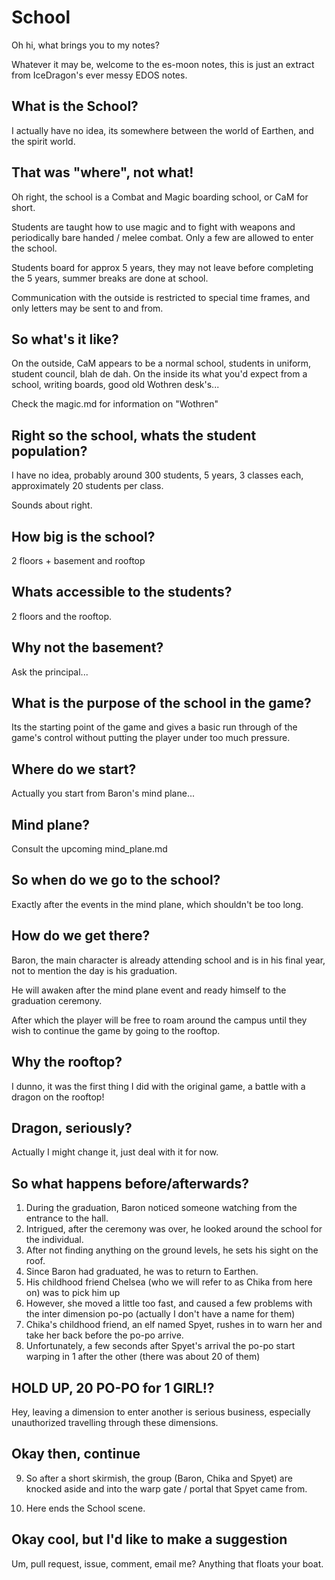 School
======

Oh hi, what brings you to my notes?

Whatever it may be, welcome to the es-moon notes, this is just an extract
from IceDragon's ever messy EDOS notes.


## What is the School?

I actually have no idea, its somewhere between the world of Earthen, and
the spirit world.


## That was "where", not what!
Oh right, the school is a Combat and Magic boarding school, or
CaM for short.

Students are taught how to use magic and to fight with weapons and
periodically bare handed / melee combat.
Only a few are allowed to enter the school.

Students board for approx 5 years, they may not leave before completing the
5 years, summer breaks are done at school.

Communication with the outside is restricted to special time frames,
and only letters may be sent to and from.


## So what's it like?
On the outside, CaM appears to be a normal school, students in uniform,
student council, blah de dah.
On the inside its what you'd expect from a school, writing boards,
good old Wothren desk's...

Check the magic.md for information on "Wothren"


## Right so the school, whats the student population?
I have no idea, probably around 300 students, 5 years, 3 classes each,
approximately 20 students per class.

Sounds about right.


## How big is the school?
2 floors + basement and rooftop


## Whats accessible to the students?
2 floors and the rooftop.


## Why not the basement?
Ask the principal...


## What is the purpose of the school in the game?
Its the starting point of the game and gives a basic run through of the game's
control without putting the player under too much pressure.


## Where do we start?
Actually you start from Baron's mind plane...


## Mind plane?
Consult the upcoming mind_plane.md


## So when do we go to the school?
Exactly after the events in the mind plane, which shouldn't be too long.


## How do we get there?
Baron, the main character is already attending school and is in his final
year, not to mention the day is his graduation.

He will awaken after the mind plane event and ready himself to the graduation
ceremony.

After which the player will be free to roam around the campus until they
wish to continue the game by going to the rooftop.


## Why the rooftop?
I dunno, it was the first thing I did with the original game, a battle
with a dragon on the rooftop!


## Dragon, seriously?
Actually I might change it, just deal with it for now.


## So what happens before/afterwards?
1. During the graduation, Baron noticed someone watching from the entrance
   to the hall.
2. Intrigued, after the ceremony was over, he looked around the school for the
   individual.
3. After not finding anything on the ground levels, he sets his sight on the
   roof.
4. Since Baron had graduated, he was to return to Earthen.
5. His childhood friend Chelsea (who we will refer to as Chika from here on)
   was to pick him up
6. However, she moved a little too fast, and caused a few problems with the
   inter dimension po-po (actually I don't have a name for them)
7. Chika's childhood friend, an elf named Spyet, rushes in to warn her and
   take her back before the po-po arrive.
8. Unfortunately, a few seconds after Spyet's arrival the po-po start warping
   in 1 after the other (there was about 20 of them)


## HOLD UP, 20 PO-PO for 1 GIRL!?
Hey, leaving a dimension to enter another is serious business, especially
unauthorized travelling through these dimensions.


## Okay then, continue
9. So after a short skirmish, the group (Baron, Chika and Spyet) are knocked
   aside and into the warp gate / portal that Spyet came from.

10. Here ends the School scene.


## Okay cool, but I'd like to make a suggestion
Um, pull request, issue, comment, email me?
Anything that floats your boat.

